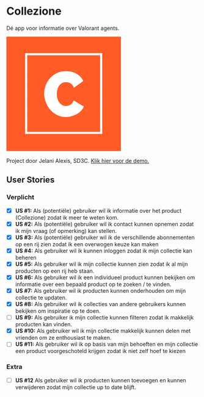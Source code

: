 # Collezione
Dé app voor informatie over Valorant agents.

<img src="/src/assets/logo.webp" alt="Collezione logo" width="300" />

Project door Jelani Alexis, SD3C. [Klik hier voor de demo.](https://31781.hosts1.ma-cloud.nl)

## User Stories

### Verplicht
- [x] **US #1:** Als (potentiële) gebruiker wil ik informatie over het product (Collezione) zodat ik meer te weten kom.
- [x] **US #2:** Als (potentiële) gebruiker wil ik contact kunnen opnemen zodat ik mijn vraag (of opmerking) kan stellen.
- [x] **US #3:** Als (potentiële) gebruiker wil ik de verschillende abonnementen op een rij zien zodat ik een overwogen keuze kan maken
- [x] **US #4:** Als gebruiker wil ik kunnen inloggen zodat ik mijn collectie kan beheren
- [x] **US #5:** Als gebruiker wil ik mijn collectie kunnen zien zodat ik al mijn producten op een rij heb staan.
- [x] **US #6:** Als gebruiker wil ik een individueel product kunnen bekijken om informatie over een bepaald product op te zoeken / te vinden.
- [x] **US #7:** Als gebruiker wil ik producten kunnen onderhouden om mijn collectie te updaten.
- [x] **US #8:** Als gebruiker wil ik collecties van andere gebruikers kunnen bekijken om inspiratie op te doen.
- [ ] **US #9:** Als gebruiker ik mijn collectie kunnen filteren zodat ik makkelijk producten kan vinden.
- [x] **US #10:** Als gebruiker wil ik mijn collectie makkelijk kunnen delen met vrienden om ze enthousiast te maken.
- [ ] **US #11:** Als gebruiker wil ik op basis van mijn behoeften en mijn collectie een product voorgeschoteld krijgen zodat ik niet zelf hoef te kiezen

### Extra
- [ ] **US #12** Als gebruiker wil ik producten kunnen toevoegen en kunnen verwijderen zodat mijn collectie up to date blijft.